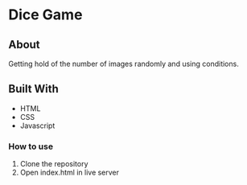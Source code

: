 # Dice Game  

## About
Getting hold of the number of images randomly and using conditions.

## Built With
* HTML  
* CSS
* Javascript

### How to use 
1. Clone the repository
2. Open index.html in live server


